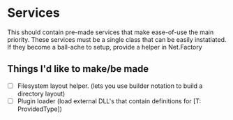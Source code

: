 
# Services

This should contain pre-made services that make ease-of-use the main priority.
These services must be a single class that can be easily instatiated.
If they become a ball-ache to setup, provide a helper in Net.Factory

## Things I'd like to make/be made

 - [ ] Filesystem layout helper. (lets you use builder notation to build a directory layout)
 - [ ] Plugin loader (load external DLL's that contain definitions for [T: ProvidedType])
